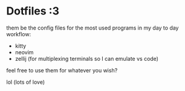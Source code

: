 # Dotfiles :3

them be the config files for the most used programs in my day to day workflow:
- kitty
- neovim
- zellij (for multiplexing terminals so I can emulate vs code)

feel free to use them for whatever you wish?




lol (lots of love)
